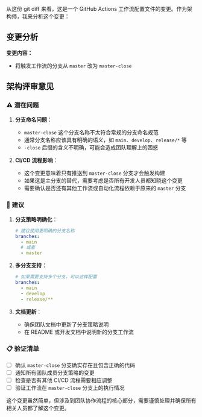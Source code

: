 从这份 git diff 来看，这是一个 GitHub Actions 工作流配置文件的变更。作为架构师，我来分析这个变更：

## 变更分析

**变更内容：**
- 将触发工作流的分支从 `master` 改为 `master-close`

## 架构评审意见

### ⚠️ 潜在问题

1. **分支命名问题**：
   - `master-close` 这个分支名称不太符合常规的分支命名规范
   - 通常分支名称应该具有明确的语义，如 `main`、`develop`、`release/*` 等
   - `-close` 后缀的含义不明确，可能会造成团队理解上的困惑

2. **CI/CD 流程影响**：
   - 这个变更意味着只有推送到 `master-close` 分支才会触发构建
   - 如果这是主分支的替代，需要考虑是否所有开发人员都知晓这个变更
   - 需要确认是否还有其他工作流或自动化流程依赖于原来的 `master` 分支

### 🔧 建议

1. **分支策略明确化**：
   ```yaml
   # 建议使用更明确的分支名称
   branches:
     - main
     # 或者
     - master
   ```

2. **多分支支持**：
   ```yaml
   # 如果需要支持多个分支，可以这样配置
   branches:
     - main
     - develop
     - release/**
   ```

3. **文档更新**：
   - 确保团队文档中更新了分支策略说明
   - 在 README 或开发文档中说明新的分支工作流

### 📋 验证清单

- [ ] 确认 `master-close` 分支确实存在且包含正确的代码
- [ ] 通知所有团队成员分支策略的变更
- [ ] 检查是否有其他 CI/CD 流程需要相应调整
- [ ] 验证工作流在 `master-close` 分支上的执行情况

这个变更虽然简单，但涉及到团队协作流程的核心部分，需要谨慎处理并确保所有相关人员都了解这个变更。